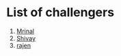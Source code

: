 # List of challengers
1. [Mrinal](https://github.com/mrinal1224)
2. [Shivay](https://github.com/shivaylamba)
3. [rajen](https://github.com/protopuppy)